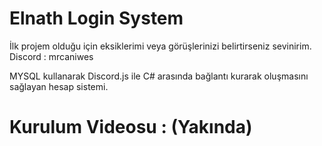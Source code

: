 # Elnath Login System

İlk projem olduğu için eksiklerimi veya görüşlerinizi belirtirseniz sevinirim.
Discord : mrcaniwes

MYSQL kullanarak Discord.js ile C# arasında bağlantı kurarak oluşmasını sağlayan hesap sistemi.


# Kurulum Videosu : (Yakında)



